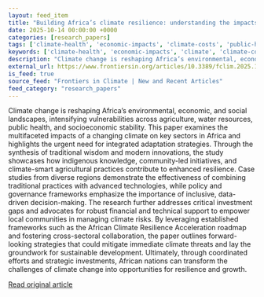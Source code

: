 ```yaml
---
layout: feed_item
title: "Building Africa’s climate resilience: understanding the impacts and future strategies in the face of climate change"
date: 2025-10-14 00:00:00 +0000
categories: [research_papers]
tags: ['climate-health', 'economic-impacts', 'climate-costs', 'public-health', 'food-security', 'agriculture', 'urgent']
keywords: ['climate-health', 'economic-impacts', 'climate', 'climate-costs', 'public-health', 'food-security', 'africa', 'building']
description: "Climate change is reshaping Africa’s environmental, economic, and social landscapes, intensifying vulnerabilities across agriculture, water resources, public..."
external_url: https://www.frontiersin.org/articles/10.3389/fclim.2025.1619799
is_feed: true
source_feed: "Frontiers in Climate | New and Recent Articles"
feed_category: "research_papers"
---
```


Climate change is reshaping Africa’s environmental, economic, and social landscapes, intensifying vulnerabilities across agriculture, water resources, public health, and socioeconomic stability. This paper examines the multifaceted impacts of a changing climate on key sectors in Africa and highlights the urgent need for integrated adaptation strategies. Through the synthesis of traditional wisdom and modern innovations, the study showcases how indigenous knowledge, community-led initiatives, and climate-smart agricultural practices contribute to enhanced resilience. Case studies from diverse regions demonstrate the effectiveness of combining traditional practices with advanced technologies, while policy and governance frameworks emphasize the importance of inclusive, data-driven decision-making. The research further addresses critical investment gaps and advocates for robust financial and technical support to empower local communities in managing climate risks. By leveraging established frameworks such as the African Climate Resilience Acceleration roadmap and fostering cross-sectoral collaboration, the paper outlines forward-looking strategies that could mitigate immediate climate threats and lay the groundwork for sustainable development. Ultimately, through coordinated efforts and strategic investments, African nations can transform the challenges of climate change into opportunities for resilience and growth.

[Read original article](https://www.frontiersin.org/articles/10.3389/fclim.2025.1619799)
